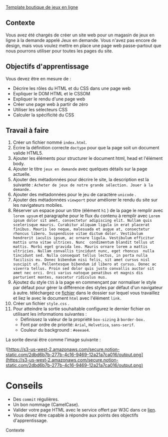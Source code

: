 [Template boutique de jeux en ligne](https://www.notion.so/Template-boutique-de-jeux-en-ligne-44a65c2b6c594d23a86751392f175038)

## Contexte

Vous avez été chargés de créer un site web pour un magasin de jeux en ligne à la demande appelé Jeux en demande. Vous n'avez pas encore de design, mais vous voulez mettre en place une page web passe-partout que nous pourrons utiliser pour toutes les pages du site.

## Objectifs d'apprentissage

Vous devez être en mesure de :

- Décrire les rôles du HTML et du CSS dans une page web
- Expliquer le DOM HTML et le CSSOM
- Expliquer le rendu d'une page web
- Créer une page web à partir de zéro
- Utiliser les sélecteurs CSS
- Calculer la spécificité du CSS

## Travail à faire

1. Créer un fichier nommé `index.html`.
2. Écrire la définition correcte `doctype` pour que la page soit un document valide HTML5.
3. Ajouter les éléments pour structurer le document html, head et l'élément body.
4. Ajouter le titre `jeux en demande` avec quelques détails sur la page actuelle.
5. Ajouter des métadonnées pour décrire le site, la description est la suivante : `Acheter de jeux de notre grande sélection. Jouer à la demande.`
6. Ajouter des métadonnées pour le jeu de caractère `unicode` .
7. Ajouter des métadonnées `viewport` pour améliorer le rendu du site sur les navigateurs mobiles.
8. Réserver un espace pour un titre (élément `h1` ) de la page le remplir avec `lorem upsum` et paragraphe pour le flux du contenu à remplir avec
 `Lorem ipsum dolor sit amet, consectetur adipiscing elit. Nullam quis scelerisque mauris. Curabitur aliquam ligula in erat placerat finibus. Mauris
 leo neque, malesuada et augue at, consectetur rhoncus
 libero. Suspendisse vitae dictum dolor. Vestibulum hendrerit iaculis ipsum, ac ornare ligula. Vestibulum efficitur mattis urna vitae ultrices. Nunc 
condimentum blandit tellus ut mattis. Morbi eget gravida leo. Mauris ornare lorem a mattis ultricies. Nullam convallis tincidunt nunc, eget rhoncus 
nulla tincidunt sed. Nulla consequat tellus lectus, in porta nulla facilisis eu. Donec bibendum nisi felis, sit amet cursus nisl suscipit ut. Pellentesque
 bibendum id libero at cursus. Donec ac viverra tellus. Proin sed dolor quis justo convallis auctor sit amet nec orci. Orci varius natoque penatibus et magnis dis parturient montes, nascetur ridiculus mus.`
9. Ajoutez du style `CSS` à la page en commençant par normaliser le style par défaut pour gérer la différence des styles par défaut d'un navigateur à autre. téléchargez ce [fichier](https://necolas.github.io/normalize.css/8.0.1/normalize.css) dans le dossier sur lequel vous travaillez et liez le avec le document `html` avec l'élément `link.`
10. Créer un fichier `style.css` .
11. Pour atteindre la sortie souhaitable configurez le dernier fichier on utilisant les informations suivantes :
    - Définissez la valeur de la propriété `box-sizing` à `border-box.`
    - Font par ordre de priorité: `Arial`, `Helvetica`, `sans-serif`.
    - Couleur du background : `#eeeae4`.

La sorite devrai être comme l'image suivante : 

![https://s3-us-west-2.amazonaws.com/secure.notion-static.com/2dbd6b7b-277b-4c16-9469-12a21a7ca016/output.png](https://s3-us-west-2.amazonaws.com/secure.notion-static.com/2dbd6b7b-277b-4c16-9469-12a21a7ca016/output.png)

# Conseils

- Des `commit` régulières.
- Un bon nommage (CamelCase).
- Valider votre page HTML avec le service offert par W3C dans ce [lien](https://validator.w3.org/).
- Vous devez être capable à répondre aux points des objectifs d'apprentissage.

Contexte